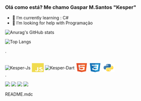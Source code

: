 ### Olá como está? Me chamo Gaspar M.Santos "Kesper"


- 🌱 I’m currently learning : C#
- 🤔 I’m looking for help with Programação

![Anurag's GitHub stats](https://github-readme-stats.vercel.app/api?username=Kespersantos&show_icons=true&theme=dracula)

![Top Langs](https://github-readme-stats.vercel.app/api/top-langs/?username=Kespersantos&hide_progress=true)

.

<div style="display: inline_block"><br>

  <img align="center" alt="Kesper-Js" height="30" width="40" src="https://img.shields.io/badge/C%23-239120?style=for-the-badge&logo=csharp&logoColor=white">
  <img align="center" alt="Kesper-Js" height="30" width="40" src="https://raw.githubusercontent.com/devicons/devicon/master/icons/javascript/javascript-plain.svg">
  <img align="center" alt="Kesper-Dart" height="30" width="40" src="https://img.shields.io/badge/Dart-0175C2?style=for-the-badge&logo=dart&logoColor=white">
  <img align="center" alt="Kesper-HTML" height="30" width="40" src="https://raw.githubusercontent.com/devicons/devicon/master/icons/html5/html5-original.svg">
  <img align="center" alt="Kesper-CSS" height="30" width="40" src="https://raw.githubusercontent.com/devicons/devicon/master/icons/css3/css3-original.svg">
  <img align="center" alt="Kesper-Python" height="30" width="40" src="https://raw.githubusercontent.com/devicons/devicon/master/icons/python/python-original.svg">
</div>
.

<div> 
 
  <a href="https://www.instagram.com/kespermsantos/" target="_blank"><img src="https://img.shields.io/badge/-Instagram-%23E4405F?style=for-the-badge&logo=instagram&logoColor=white" target="_blank"></a>
  <a href="https://discord.com/channels/kesper#1653" target="_blank"><img src="https://img.shields.io/badge/Discord-7289DA?style=for-the-badge&logo=discord&logoColor=white" target="_blank"></a> 
  <a href = "mailto:kesper666@gmail.com"><img src="https://img.shields.io/badge/-Gmail-%23333?style=for-the-badge&logo=gmail&logoColor=white" target="_blank"></a>
  <a href="https://www.linkedin.com/in/gaspar-moreira/" target="_blank"><img src="https://img.shields.io/badge/-LinkedIn-%230077B5?style=for-the-badge&logo=linkedin&logoColor=white" target="_blank"></a> 
  
</div>


README.mdc
